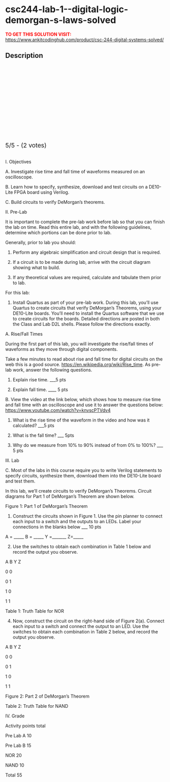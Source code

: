 # csc244-lab-1--digital-logic-demorgan-s-laws-solved



**<span style='color:red'>TO GET THIS SOLUTION VISIT:</span>** https://www.ankitcodinghub.com/product/csc-244-digital-systems-solved/

<h2>Description</h2>



<div class="kk-star-ratings kksr-auto kksr-align-center kksr-valign-top" data-payload="{&quot;align&quot;:&quot;center&quot;,&quot;id&quot;:&quot;128275&quot;,&quot;slug&quot;:&quot;default&quot;,&quot;valign&quot;:&quot;top&quot;,&quot;ignore&quot;:&quot;&quot;,&quot;reference&quot;:&quot;auto&quot;,&quot;class&quot;:&quot;&quot;,&quot;count&quot;:&quot;2&quot;,&quot;legendonly&quot;:&quot;&quot;,&quot;readonly&quot;:&quot;&quot;,&quot;score&quot;:&quot;5&quot;,&quot;starsonly&quot;:&quot;&quot;,&quot;best&quot;:&quot;5&quot;,&quot;gap&quot;:&quot;4&quot;,&quot;greet&quot;:&quot;Rate this product&quot;,&quot;legend&quot;:&quot;5\/5 - (2 votes)&quot;,&quot;size&quot;:&quot;24&quot;,&quot;title&quot;:&quot;CSC244 Lab 1- Digital Logic \u0026amp; DeMorgan’s Laws Solved&quot;,&quot;width&quot;:&quot;138&quot;,&quot;_legend&quot;:&quot;{score}\/{best} - ({count} {votes})&quot;,&quot;font_factor&quot;:&quot;1.25&quot;}">
            
<div class="kksr-stars">
    
<div class="kksr-stars-inactive">
            <div class="kksr-star" data-star="1" style="padding-right: 4px">
            

<div class="kksr-icon" style="width: 24px; height: 24px;"></div>
        </div>
            <div class="kksr-star" data-star="2" style="padding-right: 4px">
            

<div class="kksr-icon" style="width: 24px; height: 24px;"></div>
        </div>
            <div class="kksr-star" data-star="3" style="padding-right: 4px">
            

<div class="kksr-icon" style="width: 24px; height: 24px;"></div>
        </div>
            <div class="kksr-star" data-star="4" style="padding-right: 4px">
            

<div class="kksr-icon" style="width: 24px; height: 24px;"></div>
        </div>
            <div class="kksr-star" data-star="5" style="padding-right: 4px">
            

<div class="kksr-icon" style="width: 24px; height: 24px;"></div>
        </div>
    </div>
    
<div class="kksr-stars-active" style="width: 138px;">
            <div class="kksr-star" style="padding-right: 4px">
            

<div class="kksr-icon" style="width: 24px; height: 24px;"></div>
        </div>
            <div class="kksr-star" style="padding-right: 4px">
            

<div class="kksr-icon" style="width: 24px; height: 24px;"></div>
        </div>
            <div class="kksr-star" style="padding-right: 4px">
            

<div class="kksr-icon" style="width: 24px; height: 24px;"></div>
        </div>
            <div class="kksr-star" style="padding-right: 4px">
            

<div class="kksr-icon" style="width: 24px; height: 24px;"></div>
        </div>
            <div class="kksr-star" style="padding-right: 4px">
            

<div class="kksr-icon" style="width: 24px; height: 24px;"></div>
        </div>
    </div>
</div>
                

<div class="kksr-legend" style="font-size: 19.2px;">
            5/5 - (2 votes)    </div>
    </div>
&nbsp;

I. Objectives

A. Investigate rise time and fall time of waveforms measured on an oscilloscope.

B. Learn how to specify, synthesize, download and test circuits on a DE10-Lite FPGA board using Verilog.

C. Build circuits to verify DeMorgan’s theorems.

II. Pre-Lab

It is important to complete the pre-lab work before lab so that you can finish the lab on time. Read this entire lab, and with the following guidelines, determine which portions can be done prior to lab.

Generally, prior to lab you should:

1. Perform any algebraic simplification and circuit design that is required.

2. If a circuit is to be made during lab, arrive with the circuit diagram showing what to build.

3. If any theoretical values are required, calculate and tabulate them prior to lab.

For this lab:

1. Install Quartus as part of your pre-lab work. During this lab, you’ll use Quartus to create circuits that verify DeMorgan’s Theorems, using your DE10-Lite boards. You’ll need to install the Quartus software that we use to create circuits for the boards. Detailed directions are posted in both the Class and Lab D2L shells. Please follow the directions exactly.

A. Rise/Fall Times

During the first part of this lab, you will investigate the rise/fall times of waveforms as they move through digital components.

Take a few minutes to read about rise and fall time for digital circuits on the web this is a good source. https://en.wikipedia.org/wiki/Rise_time. As pre-lab work, answer the following questions.

1. Explain rise time. ___5 pts

2. Explain fall time. ____ 5 pts

B. View the video at the link below, which shows how to measure rise time and fall time with an oscilloscope and use it to answer the questions below: https://www.youtube.com/watch?v=knvscPTVdv4

1. What is the rise time of the waveform in the video and how was it calculated? ___5 pts

2. What is the fall time? ___ 5pts

3. Why do we measure from 10% to 90% instead of from 0% to 100%? ___ 5 pts

III. Lab

C. Most of the labs in this course require you to write Verilog statements to specify circuits, synthesize them, download them into the DE10-Lite board and test them.

In this lab, we’ll create circuits to verify DeMorgan’s Theorems. Circuit diagrams for Part 1 of DeMorgan’s Theorem are shown below.

Figure 1: Part 1 of DeMorgan’s Theorem

1. Construct the circuits shown in Figure 1. Use the pin planner to connect each input to a switch and the outputs to an LEDs. Label your connections in the blanks below ___ 10 pts

A = _____ B = _____ Y =_______ Z=_____

2. Use the switches to obtain each combination in Table 1 below and record the output you observe.

A B Y Z

0 0

0 1

1 0

1 1

Table 1: Truth Table for NOR

4. Now, construct the circuit on the right-hand side of Figure 2(a). Connect each input to a switch and connect the output to an LED. Use the switches to obtain each combination in Table 2 below, and record the output you observe.

A B Y Z

0 0

0 1

1 0

1 1

Figure 2: Part 2 of DeMorgan’s Theorem

Table 2: Truth Table for NAND

IV. Grade

Activity points total

Pre Lab A 10

Pre Lab B 15

NOR 20

NAND 10

Total 55
